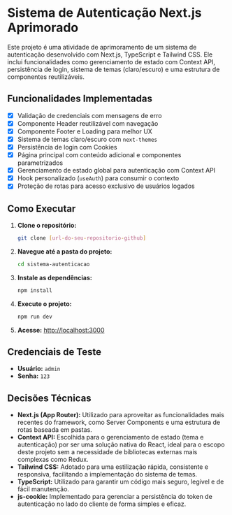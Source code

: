 # Sistema de Autenticação Next.js Aprimorado

Este projeto é uma atividade de aprimoramento de um sistema de autenticação desenvolvido com Next.js, TypeScript e Tailwind CSS. Ele inclui funcionalidades como gerenciamento de estado com Context API, persistência de login, sistema de temas (claro/escuro) e uma estrutura de componentes reutilizáveis.

## Funcionalidades Implementadas
- [x] Validação de credenciais com mensagens de erro
- [x] Componente Header reutilizável com navegação
- [x] Componente Footer e Loading para melhor UX
- [x] Sistema de temas claro/escuro com `next-themes`
- [x] Persistência de login com Cookies
- [x] Página principal com conteúdo adicional e componentes parametrizados
- [x] Gerenciamento de estado global para autenticação com Context API
- [x] Hook personalizado (`useAuth`) para consumir o contexto
- [x] Proteção de rotas para acesso exclusivo de usuários logados

## Como Executar
1. **Clone o repositório:**
   ```bash
   git clone [url-do-seu-repositorio-github]
   ```
2. **Navegue até a pasta do projeto:**
   ```bash
   cd sistema-autenticacao
   ```
3. **Instale as dependências:**
   ```bash
   npm install
   ```
4. **Execute o projeto:**
   ```bash
   npm run dev
   ```
5. **Acesse:** [http://localhost:3000](http://localhost:3000)

## Credenciais de Teste
- **Usuário:** `admin`
- **Senha:** `123`

## Decisões Técnicas
- **Next.js (App Router):** Utilizado para aproveitar as funcionalidades mais recentes do framework, como Server Components e uma estrutura de rotas baseada em pastas.
- **Context API:** Escolhida para o gerenciamento de estado (tema e autenticação) por ser uma solução nativa do React, ideal para o escopo deste projeto sem a necessidade de bibliotecas externas mais complexas como Redux.
- **Tailwind CSS:** Adotado para uma estilização rápida, consistente e responsiva, facilitando a implementação do sistema de temas.
- **TypeScript:** Utilizado para garantir um código mais seguro, legível e de fácil manutenção.
- **js-cookie:** Implementado para gerenciar a persistência do token de autenticação no lado do cliente de forma simples e eficaz.
